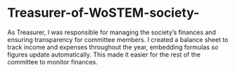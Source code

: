 # Treasurer-of-WoSTEM-society-
As Treasurer, I was responsible for managing the society’s finances and ensuring transparency for committee members. I created a balance sheet to track income and expenses throughout the year, embedding formulas so figures update automatically. This made it easier for the rest of the committee to monitor finances. 
